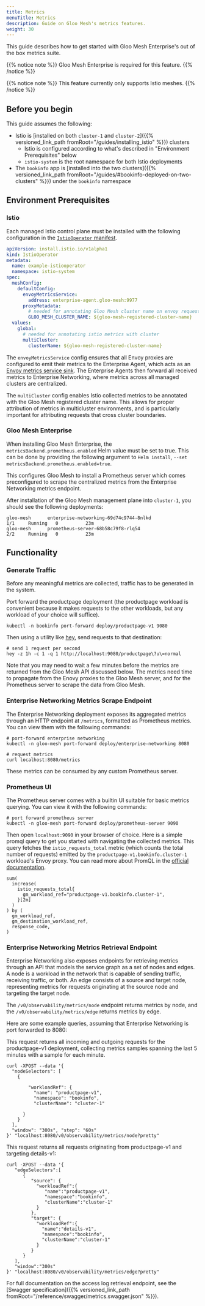 ```yaml
---
title: Metrics
menuTitle: Metrics
description: Guide on Gloo Mesh's metrics features.
weight: 30
---
```


This guide describes how to get started with Gloo Mesh Enterprise's out of the box metrics suite.

{{% notice note %}} Gloo Mesh Enterprise is required for this feature. {{% /notice %}}

{{% notice note %}} This feature currently only supports Istio meshes. {{% /notice %}}

## Before you begin

This guide assumes the following:

* Istio is [installed on both `cluster-1` and `cluster-2`]({{% versioned_link_path fromRoot="/guides/installing_istio" %}}) clusters
    * Istio is configured according to what's described in "Environment Prerequisites" below
    * `istio-system` is the root namespace for both Istio deployments
* The `bookinfo` app is [installed into the two clusters]({{% versioned_link_path fromRoot="/guides/#bookinfo-deployed-on-two-clusters" %}}) under the `bookinfo` namespace

## Environment Prerequisites

### Istio

Each managed Istio control plane must be installed with the following configuration in the [`IstioOperator` manifest](https://istio.io/latest/docs/reference/config/istio.operator.v1alpha1/).

```yaml
apiVersion: install.istio.io/v1alpha1
kind: IstioOperator
metadata:
  name: example-istiooperator
  namespace: istio-system
spec:
  meshConfig:
    defaultConfig:
      envoyMetricsService:
        address: enterprise-agent.gloo-mesh:9977
      proxyMetadata:
        # needed for annotating Gloo Mesh cluster name on envoy requests (i.e. access logs, metrics)
        GLOO_MESH_CLUSTER_NAME: ${gloo-mesh-registered-cluster-name}
  values:
    global:
      # needed for annotating istio metrics with cluster
      multiCluster:
        clusterName: ${gloo-mesh-registered-cluster-name}
```

The `envoyMetricsService` config ensures that all Envoy proxies are configured to emit their metrics to 
the Enterprise Agent, which acts as an [Envoy metrics service sink](https://www.envoyproxy.io/docs/envoy/latest/api-v3/config/metrics/v3/metrics_service.proto#extension-envoy-stat-sinks-metrics-service).
The Enterprise Agents then forward all received metrics to Enterprise Networking, where metrics across all managed clusters are centralized.

The `multiCluster` config enables Istio collected metrics to be annotated with the Gloo Mesh registered cluster name.
This allows for proper attribution of metrics in multicluster environments, and is particularly important for attributing
requests that cross cluster boundaries.

### Gloo Mesh Enterprise

When installing Gloo Mesh Enterprise, the `metricsBackend.prometheus.enabled` Helm value must be set to true. This can be done by providing
the following argument to `Helm install`, `--set metricsBackend.prometheus.enabled=true`.

This configures Gloo Mesh to install a Prometheus server which comes preconfigured to scrape the centralized metrics from the Enterprise Networking
metrics endpoint.

After installation of the Gloo Mesh management plane into `cluster-1`, you should see the following deployments:

```shell
gloo-mesh      enterprise-networking-69d74c9744-8nlkd               1/1     Running   0          23m
gloo-mesh      prometheus-server-68b58c79f8-rlq54                   2/2     Running   0          23m
```

## Functionality

### Generate Traffic

Before any meaningful metrics are collected, traffic has to be generated in the system.

Port forward the productpage deployment (the productpage workload is
convenient because it makes requests to the other workloads, but any workload of your choice will suffice).

```shell
kubectl -n bookinfo port-forward deploy/productpage-v1 9080
```

Then using a utility like [hey](https://github.com/rakyll/hey), send requests to that destination:

```shell
# send 1 request per second
hey -z 1h -c 1 -q 1 http://localhost:9080/productpage\?u\=normal
```

Note that you may need to wait a few minutes before the metrics are returned from the Gloo Mesh API discussed below.
The metrics need time to propagate from the Enovy proxies to the Gloo Mesh server, and for the Prometheus server to scrape the data from Gloo Mesh.

### Enterprise Networking Metrics Scrape Endpoint

The Enterprise Networking deployment exposes its aggregated metrics through an HTTP endpoint at `/metrics`, formatted as Prometheus metrics.
You can view them with the following commands:

```shell
# port-forward enterprise networking
kubectl -n gloo-mesh port-forward deploy/enterprise-networking 8080

# request metrics
curl localhost:8080/metrics
```

These metrics can be consumed by any custom Prometheus server.

### Prometheus UI

The Prometheus server comes with a builtin UI suitable for basic metrics querying. You can view it with the following commands:

```shell
# port forward prometheus server
kubectl -n gloo-mesh port-forward deploy/prometheus-server 9090
```

Then open `localhost:9090` in your browser of choice. 
Here is a simple promql query to get you started with navigating the collected metrics.
This query fetches the `istio_requests_total` metric (which counts the total number of requests) emitted by the
`productpage-v1.bookinfo.cluster-1` workload's Envoy proxy. You can read more about PromQL in the [official documentation](https://prometheus.io/docs/prometheus/latest/querying/basics/).

```promql
sum(
  increase(
    istio_requests_total{
      gm_workload_ref="productpage-v1.bookinfo.cluster-1",
    }[2m]
  )
) by (
  gm_workload_ref,
  gm_destination_workload_ref,
  response_code,
)
```

### Enterprise Networking Metrics Retrieval Endpoint

Enterprise Networking also exposes endpoints for retrieving metrics through an API
that models the service graph as a set of nodes and edges. A node is a workload in the network
that is capable of sending traffic, receiving traffic, or both. An edge consists of a source and target node,
representing metrics for requests originating at the source node and targeting the target node.

The `/v0/observability/metrics/node` endpoint returns metrics by node, and the `/v0/observability/metrics/edge` returns metrics by edge.

Here are some example queries, assuming that Enterprise Networking is port forwarded to 8080:

This request returns all incoming and outgoing requests for the productpage-v1 deployment, collecting metrics
samples spanning the last 5 minutes with a sample for each minute.

```shell
curl -XPOST --data '{
  "nodeSelectors": [
    {

        "workloadRef": {
          "name": "productpage-v1",
          "namespace": "bookinfo",
          "clusterName": "cluster-1"

      }
    }
  ],
  "window": "300s", "step": "60s"
}' "localhost:8080/v0/observability/metrics/node?pretty"
```

This request returns all requests originating from productpage-v1 and targeting details-v1:

```shell
curl -XPOST --data '{
   "edgeSelectors":[
      {
         "source": {
           "workloadRef":{
              "name":"productpage-v1",
              "namespace":"bookinfo",
              "clusterName":"cluster-1"
           }
         },
         "target": {
           "workloadRef":{
             "name":"details-v1",
             "namespace":"bookinfo",
             "clusterName":"cluster-1"
           }
         }
      }
   ],
   "window":"300s"
}' "localhost:8080/v0/observability/metrics/edge?pretty"
```

For full documentation on the access log retrieval endpoint, see the
[Swagger specification]({{% versioned_link_path fromRoot="/reference/swagger/metrics.swagger.json" %}}).
